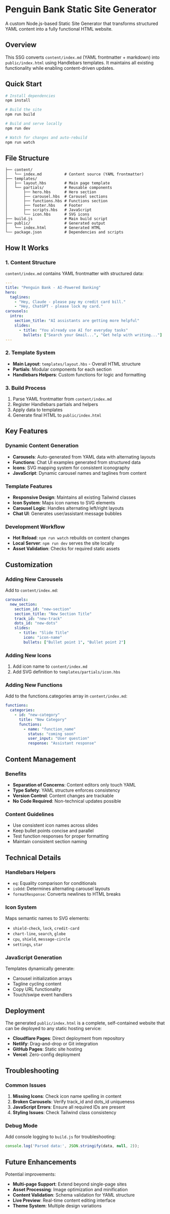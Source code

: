 # Penguin Bank Static Site Generator

A custom Node.js-based Static Site Generator that transforms structured YAML content into a fully functional HTML website.

## Overview

This SSG converts `content/index.md` (YAML frontmatter + markdown) into `public/index.html` using Handlebars templates. It maintains all existing functionality while enabling content-driven updates.

## Quick Start

```bash
# Install dependencies
npm install

# Build the site
npm run build

# Build and serve locally
npm run dev

# Watch for changes and auto-rebuild
npm run watch
```

## File Structure

```
├── content/
│   └── index.md          # Content source (YAML frontmatter)
├── templates/
│   ├── layout.hbs        # Main page template
│   └── partials/         # Reusable components
│       ├── hero.hbs      # Hero section
│       ├── carousel.hbs  # Carousel sections
│       ├── functions.hbs # Functions section
│       ├── footer.hbs    # Footer
│       ├── scripts.hbs   # JavaScript
│       └── icon.hbs      # SVG icons
├── build.js              # Main build script
├── public/               # Generated output
│   └── index.html        # Generated HTML
└── package.json          # Dependencies and scripts
```

## How It Works

### 1. Content Structure
`content/index.md` contains YAML frontmatter with structured data:

```yaml
---
title: "Penguin Bank - AI-Powered Banking"
hero:
  taglines:
    - "Hey, Claude - please pay my credit card bill."
    - "Hey, ChatGPT - please lock my card."
carousels:
  intro:
    section_title: "AI assistants are getting more helpful"
    slides:
      - title: "You already use AI for everyday tasks"
        bullets: ["Search your Gmail...", "Get help with writing..."]
---
```

### 2. Template System
- **Main Layout**: `templates/layout.hbs` - Overall HTML structure
- **Partials**: Modular components for each section
- **Handlebars Helpers**: Custom functions for logic and formatting

### 3. Build Process
1. Parse YAML frontmatter from `content/index.md`
2. Register Handlebars partials and helpers
3. Apply data to templates
4. Generate final HTML to `public/index.html`

## Key Features

### Dynamic Content Generation
- **Carousels**: Auto-generated from YAML data with alternating layouts
- **Functions**: Chat UI examples generated from structured data
- **Icons**: SVG mapping system for consistent iconography
- **JavaScript**: Dynamic carousel names and taglines from content

### Template Features
- **Responsive Design**: Maintains all existing Tailwind classes
- **Icon System**: Maps icon names to SVG elements
- **Carousel Logic**: Handles alternating left/right layouts
- **Chat UI**: Generates user/assistant message bubbles

### Development Workflow
- **Hot Reload**: `npm run watch` rebuilds on content changes
- **Local Server**: `npm run dev` serves the site locally
- **Asset Validation**: Checks for required static assets

## Customization

### Adding New Carousels
Add to `content/index.md`:

```yaml
carousels:
  new_section:
    section_id: "new-section"
    section_title: "New Section Title"
    track_id: "new-track"
    dots_id: "new-dots"
    slides:
      - title: "Slide Title"
        icon: "icon-name"
        bullets: ["Bullet point 1", "Bullet point 2"]
```

### Adding New Icons
1. Add icon name to `content/index.md`
2. Add SVG definition to `templates/partials/icon.hbs`

### Adding New Functions
Add to the functions.categories array in `content/index.md`:

```yaml
functions:
  categories:
    - id: "new-category"
      title: "New Category"
      functions:
        - name: "function_name"
          status: "coming soon"
          user_input: "User question"
          response: "Assistant response"
```

## Content Management

### Benefits
- **Separation of Concerns**: Content editors only touch YAML
- **Type Safety**: YAML structure enforces consistency
- **Version Control**: Content changes are trackable
- **No Code Required**: Non-technical updates possible

### Content Guidelines
- Use consistent icon names across slides
- Keep bullet points concise and parallel
- Test function responses for proper formatting
- Maintain consistent section naming

## Technical Details

### Handlebars Helpers
- `eq`: Equality comparison for conditionals
- `isOdd`: Determines alternating carousel layouts
- `formatResponse`: Converts newlines to HTML breaks

### Icon System
Maps semantic names to SVG elements:
- `shield-check`, `lock`, `credit-card`
- `chart-line`, `search`, `globe`
- `cpu`, `shield`, `message-circle`
- `settings`, `star`

### JavaScript Generation
Templates dynamically generate:
- Carousel initialization arrays
- Tagline cycling content
- Copy URL functionality
- Touch/swipe event handlers

## Deployment

The generated `public/index.html` is a complete, self-contained website that can be deployed to any static hosting service:

- **Cloudflare Pages**: Direct deployment from repository
- **Netlify**: Drag-and-drop or Git integration  
- **GitHub Pages**: Static site hosting
- **Vercel**: Zero-config deployment

## Troubleshooting

### Common Issues
1. **Missing Icons**: Check icon name spelling in content
2. **Broken Carousels**: Verify track_id and dots_id uniqueness
3. **JavaScript Errors**: Ensure all required IDs are present
4. **Styling Issues**: Check Tailwind class consistency

### Debug Mode
Add console logging to `build.js` for troubleshooting:

```javascript
console.log('Parsed data:', JSON.stringify(data, null, 2));
```

## Future Enhancements

Potential improvements:
- **Multi-page Support**: Extend beyond single-page sites
- **Asset Processing**: Image optimization and minification
- **Content Validation**: Schema validation for YAML structure
- **Live Preview**: Real-time content editing interface
- **Theme System**: Multiple design variations 